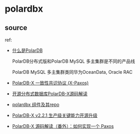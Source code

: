 # polardbx
## source
ref:
- [什么是PolarDB](https://help.aliyun.com/zh/polardb/product-overview/)

    PolarDB分布式版和PolarDB MySQL 多主集群是不同的产品线

    PolarDB MySQL 多主集群类同华为OceanData, Oracle RAC
- [PolarDB-X 一致性共识协议 (X-Paxos)](https://developer.aliyun.com/article/781308)
- [开源分布式数据库PolarDB-X源码解读](https://developer.aliyun.com/ebook/7878)
- [polardbx 组件及其repo](https://github.com/polardb/polardbx-sql/blob/main/docs/zh_CN/README.md)
- [PolarDB-X v2.2.1 生产级关键能力开源升级](https://www.oschina.net/news/233895/polardb-x-2-2-1-released)
- [PolarDB-X 源码解读（番外）：如何实现一个 Paxos](https://zhuanlan.zhihu.com/p/490329189)
